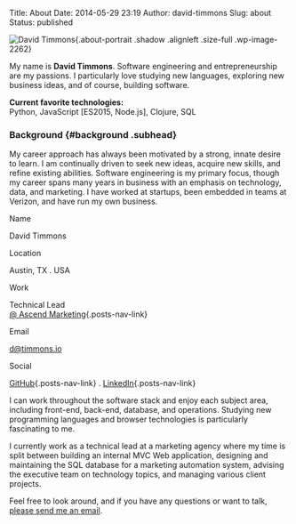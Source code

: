 Title: About
Date: 2014-05-29 23:19
Author: david-timmons
Slug: about
Status: published

<div>

![David
Timmons](http://david.timmons.io/wp-content/uploads/2014/05/david-timmons.jpg "That's me, David Timmons."){.about-portrait
.shadow .alignleft .size-full .wp-image-2262}

</div>

My name is **David Timmons**. Software engineering and entrepreneurship
are my passions. I particularly love studying new languages, exploring
new business ideas, and of course, building software.

**Current favorite technologies:**  
Python, JavaScript \[ES2015, Node.js\], Clojure, SQL

<div class="single-content">

### Background {#background .subhead}

</div>

My career approach has always been motivated by a strong, innate desire
to learn. I am continually driven to seek new ideas, acquire new skills,
and refine existing abilities. Software engineering is my primary focus,
though my career spans many years in business with an emphasis on
technology, data, and marketing. I have worked at startups, been
embedded in teams at Verizon, and have run my own business.

<div class="posts-nav about-bio project-details shadow">

Name

David Timmons

Location

Austin, TX . USA

Work

Technical Lead  
[@ Ascend
Marketing](http://www.ascend.marketing/#welcome){.posts-nav-link}

Email

<d@timmons.io>

Social

[GitHub](https://github.com/davidtimmons "Click here to visit my GitHub profile."){.posts-nav-link}
.
[LinkedIn](https://www.linkedin.com/in/davidtimmons "Click here to visit my LinkedIn profile."){.posts-nav-link}

</div>

I can work throughout the software stack and enjoy each subject area,
including front-end, back-end, database, and operations. Studying new
programming languages and browser technologies is particularly
fascinating to me.

I currently work as a technical lead at a marketing agency where my time
is split between building an internal MVC Web application, designing and
maintaining the SQL database for a marketing automation system, advising
the executive team on technology topics, and managing various client
projects.

Feel free to look around, and if you have any questions or want to talk,
[please send me an
email](mailto:d@timmons.io "Click here to email me.").
